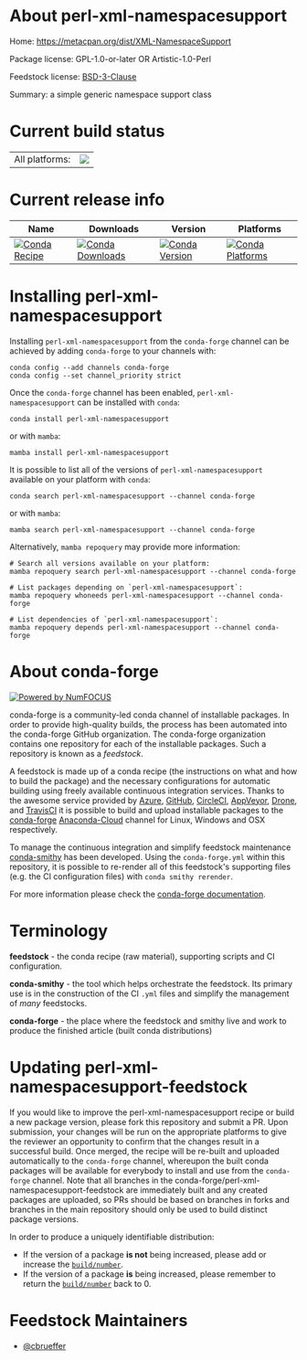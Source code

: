About perl-xml-namespacesupport
===============================

Home: https://metacpan.org/dist/XML-NamespaceSupport

Package license: GPL-1.0-or-later OR Artistic-1.0-Perl

Feedstock license: [BSD-3-Clause](https://github.com/conda-forge/perl-xml-namespacesupport-feedstock/blob/main/LICENSE.txt)

Summary: a simple generic namespace support class

Current build status
====================


<table><tr><td>All platforms:</td>
    <td>
      <a href="https://dev.azure.com/conda-forge/feedstock-builds/_build/latest?definitionId=17548&branchName=main">
        <img src="https://dev.azure.com/conda-forge/feedstock-builds/_apis/build/status/perl-xml-namespacesupport-feedstock?branchName=main">
      </a>
    </td>
  </tr>
</table>

Current release info
====================

| Name | Downloads | Version | Platforms |
| --- | --- | --- | --- |
| [![Conda Recipe](https://img.shields.io/badge/recipe-perl--xml--namespacesupport-green.svg)](https://anaconda.org/conda-forge/perl-xml-namespacesupport) | [![Conda Downloads](https://img.shields.io/conda/dn/conda-forge/perl-xml-namespacesupport.svg)](https://anaconda.org/conda-forge/perl-xml-namespacesupport) | [![Conda Version](https://img.shields.io/conda/vn/conda-forge/perl-xml-namespacesupport.svg)](https://anaconda.org/conda-forge/perl-xml-namespacesupport) | [![Conda Platforms](https://img.shields.io/conda/pn/conda-forge/perl-xml-namespacesupport.svg)](https://anaconda.org/conda-forge/perl-xml-namespacesupport) |

Installing perl-xml-namespacesupport
====================================

Installing `perl-xml-namespacesupport` from the `conda-forge` channel can be achieved by adding `conda-forge` to your channels with:

```
conda config --add channels conda-forge
conda config --set channel_priority strict
```

Once the `conda-forge` channel has been enabled, `perl-xml-namespacesupport` can be installed with `conda`:

```
conda install perl-xml-namespacesupport
```

or with `mamba`:

```
mamba install perl-xml-namespacesupport
```

It is possible to list all of the versions of `perl-xml-namespacesupport` available on your platform with `conda`:

```
conda search perl-xml-namespacesupport --channel conda-forge
```

or with `mamba`:

```
mamba search perl-xml-namespacesupport --channel conda-forge
```

Alternatively, `mamba repoquery` may provide more information:

```
# Search all versions available on your platform:
mamba repoquery search perl-xml-namespacesupport --channel conda-forge

# List packages depending on `perl-xml-namespacesupport`:
mamba repoquery whoneeds perl-xml-namespacesupport --channel conda-forge

# List dependencies of `perl-xml-namespacesupport`:
mamba repoquery depends perl-xml-namespacesupport --channel conda-forge
```


About conda-forge
=================

[![Powered by
NumFOCUS](https://img.shields.io/badge/powered%20by-NumFOCUS-orange.svg?style=flat&colorA=E1523D&colorB=007D8A)](https://numfocus.org)

conda-forge is a community-led conda channel of installable packages.
In order to provide high-quality builds, the process has been automated into the
conda-forge GitHub organization. The conda-forge organization contains one repository
for each of the installable packages. Such a repository is known as a *feedstock*.

A feedstock is made up of a conda recipe (the instructions on what and how to build
the package) and the necessary configurations for automatic building using freely
available continuous integration services. Thanks to the awesome service provided by
[Azure](https://azure.microsoft.com/en-us/services/devops/), [GitHub](https://github.com/),
[CircleCI](https://circleci.com/), [AppVeyor](https://www.appveyor.com/),
[Drone](https://cloud.drone.io/welcome), and [TravisCI](https://travis-ci.com/)
it is possible to build and upload installable packages to the
[conda-forge](https://anaconda.org/conda-forge) [Anaconda-Cloud](https://anaconda.org/)
channel for Linux, Windows and OSX respectively.

To manage the continuous integration and simplify feedstock maintenance
[conda-smithy](https://github.com/conda-forge/conda-smithy) has been developed.
Using the ``conda-forge.yml`` within this repository, it is possible to re-render all of
this feedstock's supporting files (e.g. the CI configuration files) with ``conda smithy rerender``.

For more information please check the [conda-forge documentation](https://conda-forge.org/docs/).

Terminology
===========

**feedstock** - the conda recipe (raw material), supporting scripts and CI configuration.

**conda-smithy** - the tool which helps orchestrate the feedstock.
                   Its primary use is in the construction of the CI ``.yml`` files
                   and simplify the management of *many* feedstocks.

**conda-forge** - the place where the feedstock and smithy live and work to
                  produce the finished article (built conda distributions)


Updating perl-xml-namespacesupport-feedstock
============================================

If you would like to improve the perl-xml-namespacesupport recipe or build a new
package version, please fork this repository and submit a PR. Upon submission,
your changes will be run on the appropriate platforms to give the reviewer an
opportunity to confirm that the changes result in a successful build. Once
merged, the recipe will be re-built and uploaded automatically to the
`conda-forge` channel, whereupon the built conda packages will be available for
everybody to install and use from the `conda-forge` channel.
Note that all branches in the conda-forge/perl-xml-namespacesupport-feedstock are
immediately built and any created packages are uploaded, so PRs should be based
on branches in forks and branches in the main repository should only be used to
build distinct package versions.

In order to produce a uniquely identifiable distribution:
 * If the version of a package **is not** being increased, please add or increase
   the [``build/number``](https://docs.conda.io/projects/conda-build/en/latest/resources/define-metadata.html#build-number-and-string).
 * If the version of a package **is** being increased, please remember to return
   the [``build/number``](https://docs.conda.io/projects/conda-build/en/latest/resources/define-metadata.html#build-number-and-string)
   back to 0.

Feedstock Maintainers
=====================

* [@cbrueffer](https://github.com/cbrueffer/)

